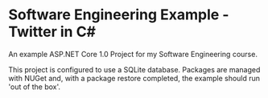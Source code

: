 Software Engineering Example - Twitter in C#
===========================

An example ASP.NET Core 1.0 Project for my Software Engineering course.

This project is configured to use a SQLite database. Packages are managed with NUGet and, with a package restore completed, the example should run 'out of the box'.
